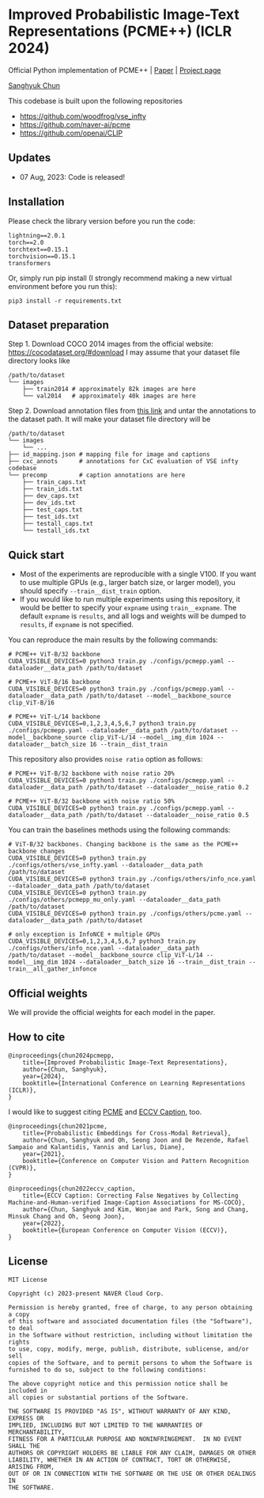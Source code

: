 # Improved Probabilistic Image-Text Representations (PCME++) (ICLR 2024)

Official Python implementation of PCME++ | [Paper](https://arxiv.org/abs/2305.18171) | [Project page](https://naver-ai.github.io/pcmepp/)

[Sanghyuk Chun](https://sanghyukchun.github.io/home/)

This codebase is built upon the following repositories

- https://github.com/woodfrog/vse_infty
- https://github.com/naver-ai/pcme
- https://github.com/openai/CLIP

## Updates

- 07 Aug, 2023: Code is released!

## Installation

Please check the library version before you run the code:

```
lightning==2.0.1
torch==2.0
torchtext==0.15.1
torchvision==0.15.1
transformers
```

Or, simply run pip install (I strongly recommend making a new virtual environment before you run this):

```
pip3 install -r requirements.txt
```

## Dataset preparation

Step 1. Download COCO 2014 images from the official website: https://cocodataset.org/#download I may assume that your dataset file directory looks like

```
/path/to/dataset
└── images
    ├── train2014 # approximately 82k images are here
    └── val2014   # approximately 40k images are here
```

Step 2. Download annotation files from [this link](https://github.com/naver-ai/pcmepp/releases/download/v0.1.0/coco_annotations.tar.gz) and untar the annotations to the dataset path. It will make your dataset file directory will be

```
/path/to/dataset
└── images
    └── ...
├── id_mapping.json # mapping file for image and captions
├── cxc_annots      # annotations for CxC evaluation of VSE infty codebase
└── precomp         # caption annotations are here
    ├── train_caps.txt
    ├── train_ids.txt
    ├── dev_caps.txt
    ├── dev_ids.txt
    ├── test_caps.txt
    ├── test_ids.txt
    ├── testall_caps.txt
    └── testall_ids.txt
```

## Quick start

- Most of the experiments are reproducible with a single V100. If you want to use multiple GPUs (e.g., larger batch size, or larger model), you should specify `--train__dist_train` option.
- If you would like to run multiple experiments using this repository, it would be better to specify your `expname` using `train__expname`. The default `expname` is `results`, and all logs and weights will be dumped to `results`, if `expname` is not specified.

You can reproduce the main results by the following commands:

```
# PCME++ ViT-B/32 backbone
CUDA_VISIBLE_DEVICES=0 python3 train.py ./configs/pcmepp.yaml --dataloader__data_path /path/to/dataset

# PCME++ ViT-B/16 backbone
CUDA_VISIBLE_DEVICES=0 python3 train.py ./configs/pcmepp.yaml --dataloader__data_path /path/to/dataset --model__backbone_source clip_ViT-B/16

# PCME++ ViT-L/14 backbone
CUDA_VISIBLE_DEVICES=0,1,2,3,4,5,6,7 python3 train.py ./configs/pcmepp.yaml --dataloader__data_path /path/to/dataset --model__backbone_source clip_ViT-L/14 --model__img_dim 1024 --dataloader__batch_size 16 --train__dist_train
```

This repository also provides `noise ratio` option as follows:

```
# PCME++ ViT-B/32 backbone with noise ratio 20%
CUDA_VISIBLE_DEVICES=0 python3 train.py ./configs/pcmepp.yaml --dataloader__data_path /path/to/dataset --dataloader__noise_ratio 0.2

# PCME++ ViT-B/32 backbone with noise ratio 50%
CUDA_VISIBLE_DEVICES=0 python3 train.py ./configs/pcmepp.yaml --dataloader__data_path /path/to/dataset --dataloader__noise_ratio 0.5
```

You can train the baselines methods using the following commands:

```
# ViT-B/32 backbones. Changing backbone is the same as the PCME++ backbone changes
CUDA_VISIBLE_DEVICES=0 python3 train.py ./configs/others/vse_infty.yaml --dataloader__data_path /path/to/dataset
CUDA_VISIBLE_DEVICES=0 python3 train.py ./configs/others/info_nce.yaml --dataloader__data_path /path/to/dataset
CUDA_VISIBLE_DEVICES=0 python3 train.py ./configs/others/pcmepp_mu_only.yaml --dataloader__data_path /path/to/dataset
CUDA_VISIBLE_DEVICES=0 python3 train.py ./configs/others/pcme.yaml --dataloader__data_path /path/to/dataset

# only exception is InfoNCE + multiple GPUs
CUDA_VISIBLE_DEVICES=0,1,2,3,4,5,6,7 python3 train.py ./configs/others/info_nce.yaml --dataloader__data_path /path/to/dataset --model__backbone_source clip_ViT-L/14 --model__img_dim 1024 --dataloader__batch_size 16 --train__dist_train --train__all_gather_infonce
```

## Official weights

We will provide the official weights for each model in the paper.

## How to cite

```
@inproceedings{chun2024pcmepp,
    title={Improved Probabilistic Image-Text Representations},
    author={Chun, Sanghyuk},
    year={2024},
    booktitle={International Conference on Learning Representations (ICLR)},
}
```

I would like to suggest citing [PCME](https://github.com/naver-ai/pcme) and [ECCV Caption](https://github.com/naver-ai/eccv-caption), too.
```
@inproceedings{chun2021pcme,
    title={Probabilistic Embeddings for Cross-Modal Retrieval},
    author={Chun, Sanghyuk and Oh, Seong Joon and De Rezende, Rafael Sampaio and Kalantidis, Yannis and Larlus, Diane},
    year={2021},
    booktitle={Conference on Computer Vision and Pattern Recognition (CVPR)},
}

@inproceedings{chun2022eccv_caption,
    title={ECCV Caption: Correcting False Negatives by Collecting Machine-and-Human-verified Image-Caption Associations for MS-COCO}, 
    author={Chun, Sanghyuk and Kim, Wonjae and Park, Song and Chang, Minsuk Chang and Oh, Seong Joon},
    year={2022},
    booktitle={European Conference on Computer Vision (ECCV)},
}
```

## License

```
MIT License

Copyright (c) 2023-present NAVER Cloud Corp.

Permission is hereby granted, free of charge, to any person obtaining a copy
of this software and associated documentation files (the "Software"), to deal
in the Software without restriction, including without limitation the rights
to use, copy, modify, merge, publish, distribute, sublicense, and/or sell
copies of the Software, and to permit persons to whom the Software is
furnished to do so, subject to the following conditions:

The above copyright notice and this permission notice shall be included in
all copies or substantial portions of the Software.

THE SOFTWARE IS PROVIDED "AS IS", WITHOUT WARRANTY OF ANY KIND, EXPRESS OR
IMPLIED, INCLUDING BUT NOT LIMITED TO THE WARRANTIES OF MERCHANTABILITY,
FITNESS FOR A PARTICULAR PURPOSE AND NONINFRINGEMENT.  IN NO EVENT SHALL THE
AUTHORS OR COPYRIGHT HOLDERS BE LIABLE FOR ANY CLAIM, DAMAGES OR OTHER
LIABILITY, WHETHER IN AN ACTION OF CONTRACT, TORT OR OTHERWISE, ARISING FROM,
OUT OF OR IN CONNECTION WITH THE SOFTWARE OR THE USE OR OTHER DEALINGS IN
THE SOFTWARE.
```
